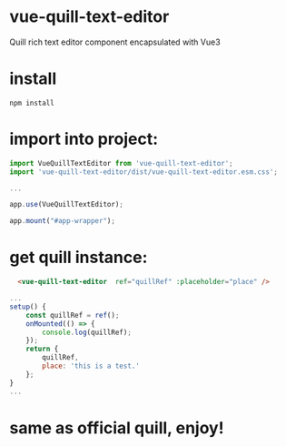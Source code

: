 # vue-quill-text-editor
Quill rich text editor component encapsulated with Vue3


# install

    npm install

# import into project:

```javascript
import VueQuillTextEditor from 'vue-quill-text-editor';
import 'vue-quill-text-editor/dist/vue-quill-text-editor.esm.css';

...

app.use(VueQuillTextEditor);

app.mount("#app-wrapper");

```
# get quill instance:

```html
  <vue-quill-text-editor  ref="quillRef" :placeholder="place" />
```

```javascript
...
setup() {
    const quillRef = ref();
    onMounted(() => {
        console.log(quillRef);
    });
    return {
        quillRef,
        place: 'this is a test.'
    };
}
...

```

# same as official quill, enjoy!
